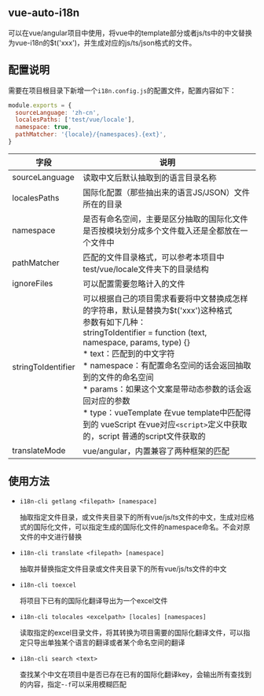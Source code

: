 ## vue-auto-i18n

可以在vue/angular项目中使用，将vue中的template部分或者js/ts中的中文替换为vue-i18n的$t('xxx')，并生成对应的js/ts/json格式的文件。

## 配置说明

需要在项目根目录下新增一个`i18n.config.js`的配置文件，配置内容如下：

```js
module.exports = {
  sourceLanguage: 'zh-cn',
  localesPaths: ['test/vue/locale'],
  namespace: true,
  pathMatcher: '{locale}/{namespaces}.{ext}',
}
```

| 字段               | 说明                                                         |
| ------------------ | ------------------------------------------------------------ |
| sourceLanguage     | 读取中文后默认抽取到的语言目录名称                           |
| localesPaths       | 国际化配置（那些抽出来的语言JS/JSON）文件所在的目录          |
| namespace          | 是否有命名空间，主要是区分抽取的国际化文件是否按模块划分成多个文件载入还是全都放在一个文件中 |
| pathMatcher        | 匹配的文件目录格式，可以参考本项目中test/vue/locale文件夹下的目录结构 |
| ignoreFiles        | 可以配置需要忽略计入的文件                                   |
| stringToIdentifier | 可以根据自己的项目需求看要将中文替换成怎样的字符串，默认是替换为$t('xxx')这种格式<br />参数有如下几种：<br />stringToIdentifier = function (text, namespace, params, type) {}<br />* text：匹配到的中文字符<br />* namespace：有配置命名空间的话会返回抽取到的文件的命名空间<br />* params：如果这个文案是带动态参数的话会返回对应的参数<br />* type：vueTemplate 在vue template中匹配得到的 vueScript 在vue对应`<script>`定义中获取的，script 普通的script文件获取的 |
| translateMode      | vue/angular，内置兼容了两种框架的匹配                        |

## 使用方法

* `i18n-cli getlang <filepath> [namespace]`

  抽取指定文件目录，或文件夹目录下的所有vue/js/ts文件的中文，生成对应格式的国际化文件，可以指定生成的国际化文件的namespace命名。不会对原文件的中文进行替换

* `i18n-cli translate <filepath> [namespace]`

  抽取并替换指定文件目录或文件夹目录下的所有vue/js/ts文件的中文

* `i18n-cli toexcel`

  将项目下已有的国际化翻译导出为一个excel文件

* `i18n-cli tolocales <excelpath> [locales] [namespaces]`

  读取指定的excel目录文件，将其转换为项目需要的国际化翻译文件，可以指定只导出单独某个语言的翻译或者某个命名空间的翻译

* `i18n-cli search <text>`

  查找某个中文在项目中是否已存在已有的国际化翻译key，会输出所有查找到的内容，指定-`-f`可以采用模糊匹配
